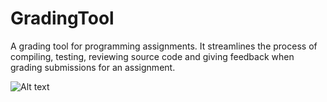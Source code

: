 # GradingTool
A grading tool for programming assignments. It streamlines the process of compiling, testing, reviewing source code and giving feedback when grading submissions for an assignment.

![Alt text](https://github.com/mairen/GradingTool/tree/master/Screenshots/1.png)
